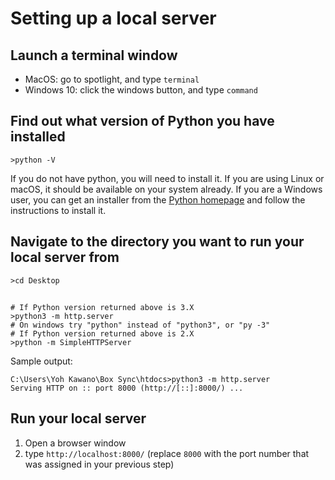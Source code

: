 # Setting up a local server

## Launch a terminal window
  - MacOS: go to spotlight, and type `terminal`
  - Windows 10: click the windows button, and type `command`
## Find out what version of Python you have installed
  ```shell
  >python -V
  ```
If you do not have python, you will need to install it. If you are using Linux or macOS, it should be available on your system already. If you are a Windows user, you can get an installer from the [Python homepage](https://www.python.org/) and follow the instructions to install it.
  
## Navigate to the directory you want to run your local server from
```shell
>cd Desktop
```
## 
```shell
# If Python version returned above is 3.X
>python3 -m http.server
# On windows try "python" instead of "python3", or "py -3"
# If Python version returned above is 2.X
>python -m SimpleHTTPServer
```

Sample output:
```shell
C:\Users\Yoh Kawano\Box Sync\htdocs>python3 -m http.server
Serving HTTP on :: port 8000 (http://[::]:8000/) ...
```

## Run your local server
1. Open a browser window
1. type `http://localhost:8000/` (replace `8000` with the port number that was assigned in your previous step)
